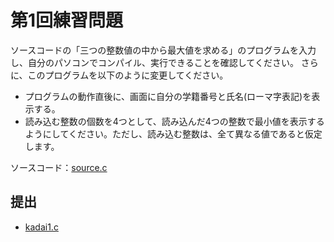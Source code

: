 # 第1回練習問題

ソースコードの「三つの整数値の中から最大値を求める」のプログラムを入力し、自分のパソコンでコンパイル、実行できることを確認してください。
さらに、このプログラムを以下のように変更してください。

- プログラムの動作直後に、画面に自分の学籍番号と氏名(ローマ字表記)を表示する。
- 読み込む整数の個数を4つとして、読み込んだ4つの整数で最小値を表示するようにしてください。ただし、読み込む整数は、全て異なる値であると仮定します。

ソースコード：[source.c](./source.c)

## 提出

- [kadai1.c](./kadai1.c)
